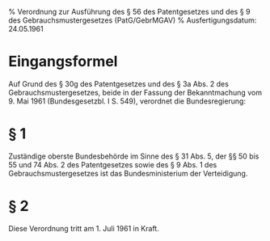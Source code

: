 % Verordnung zur Ausführung des § 56 des Patentgesetzes und des § 9 des Gebrauchsmustergesetzes  (PatG/GebrMGAV)
% Ausfertigungsdatum: 24.05.1961
 
# Eingangsformel

Auf Grund des § 30g des Patentgesetzes und des § 3a Abs. 2 des Gebrauchsmustergesetzes, beide in der Fassung der Bekanntmachung vom 9. Mai 1961 (Bundesgesetzbl. I S. 549), verordnet die Bundesregierung:

# § 1

Zuständige oberste Bundesbehörde im Sinne des § 31 Abs. 5, der §§ 50 bis 55 und 74 Abs. 2 des Patentgesetzes sowie des § 9 Abs. 1 des Gebrauchsmustergesetzes ist das Bundesministerium der Verteidigung.

# § 2

Diese Verordnung tritt am 1. Juli 1961 in Kraft.
